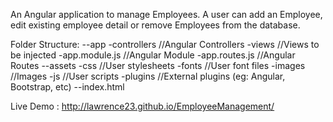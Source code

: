 An Angular application to manage Employees. A user can add an Employee, edit existing employee detail or remove Employees from the database.

Folder Structure:
--app
  -controllers			//Angular Controllers
  -views				    //Views to be injected
  -app.module.js    //Angular Module
  -app.routes.js    //Angular Routes
--assets
  -css					    //User stylesheets
  -fonts					  //User font files
  -images				    //Images
  -js					      //User scripts
  -plugins				  //External plugins (eg: Angular, Bootstrap, etc)
--index.html

Live Demo : http://lawrence23.github.io/EmployeeManagement/
